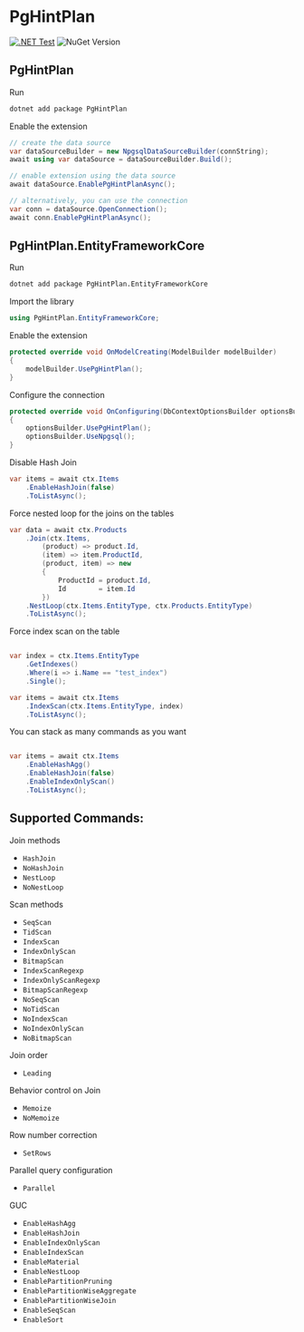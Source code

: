 # PgHintPlan

[![.NET Test](https://github.com/MyInStep/PgHintPlan/actions/workflows/test.yml/badge.svg)](https://github.com/MyInStep/PgHintPlan/actions/workflows/test.yml)
![NuGet Version](https://img.shields.io/nuget/v/PgHintPlan?style=flat&logo=nuget&label=NuGet)

## PgHintPlan
Run

```sh
dotnet add package PgHintPlan
```

Enable the extension

```csharp
// create the data source
var dataSourceBuilder = new NpgsqlDataSourceBuilder(connString);
await using var dataSource = dataSourceBuilder.Build();

// enable extension using the data source
await dataSource.EnablePgHintPlanAsync();

// alternatively, you can use the connection
var conn = dataSource.OpenConnection();
await conn.EnablePgHintPlanAsync();

```

## PgHintPlan.EntityFrameworkCore

Run

```sh
dotnet add package PgHintPlan.EntityFrameworkCore
```


Import the library

```csharp
using PgHintPlan.EntityFrameworkCore;
```

Enable the extension

```csharp
protected override void OnModelCreating(ModelBuilder modelBuilder)
{
    modelBuilder.UsePgHintPlan();
}
```

Configure the connection

```csharp
protected override void OnConfiguring(DbContextOptionsBuilder optionsBuilder)
{
    optionsBuilder.UsePgHintPlan();
    optionsBuilder.UseNpgsql();
}
```


Disable Hash Join

```csharp
var items = await ctx.Items
    .EnableHashJoin(false)
    .ToListAsync();
```

Force nested loop for the joins on the tables

```csharp
var data = await ctx.Products
    .Join(ctx.Items,
        (product) => product.Id,
        (item) => item.ProductId,
        (product, item) => new
        {
            ProductId = product.Id,
            Id        = item.Id
        })
    .NestLoop(ctx.Items.EntityType, ctx.Products.EntityType)
    .ToListAsync();
```


Force index scan on the table

```csharp

var index = ctx.Items.EntityType
    .GetIndexes()
    .Where(i => i.Name == "test_index")
    .Single();

var items = await ctx.Items
    .IndexScan(ctx.Items.EntityType, index)
    .ToListAsync();
```

You can stack as many commands as you want

```csharp

var items = await ctx.Items
    .EnableHashAgg()
    .EnableHashJoin(false)
    .EnableIndexOnlyScan()
    .ToListAsync();
```

## Supported Commands:

Join methods
- `HashJoin`
- `NoHashJoin`
- `NestLoop`
- `NoNestLoop`

Scan methods
- `SeqScan`
- `TidScan`
- `IndexScan`
- `IndexOnlyScan`
- `BitmapScan`
- `IndexScanRegexp`
- `IndexOnlyScanRegexp`
- `BitmapScanRegexp`
- `NoSeqScan`
- `NoTidScan`
- `NoIndexScan`
- `NoIndexOnlyScan`
- `NoBitmapScan`

Join order
- `Leading`

Behavior control on Join
- `Memoize`
- `NoMemoize`

Row number correction
- `SetRows`

Parallel query configuration
- `Parallel`

GUC
- `EnableHashAgg`
- `EnableHashJoin`
- `EnableIndexOnlyScan`
- `EnableIndexScan`
- `EnableMaterial`
- `EnableNestLoop`
- `EnablePartitionPruning`
- `EnablePartitionWiseAggregate`
- `EnablePartitionWiseJoin`
- `EnableSeqScan`
- `EnableSort`

